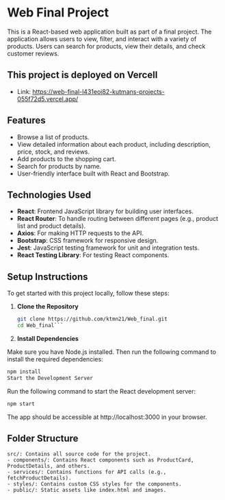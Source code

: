 # Web Final Project

This is a React-based web application built as part of a final project. The application allows users to view, filter, and interact with a variety of products. Users can search for products, view their details, and check customer reviews.

## This project is deployed on Vercell 
- Link: https://web-final-l431eoi82-kutmans-projects-055f72d5.vercel.app/

## Features

- Browse a list of products.
- View detailed information about each product, including description, price, stock, and reviews.
- Add products to the shopping cart.
- Search for products by name.
- User-friendly interface built with React and Bootstrap.

## Technologies Used

- **React**: Frontend JavaScript library for building user interfaces.
- **React Router**: To handle routing between different pages (e.g., product list and product details).
- **Axios**: For making HTTP requests to the API.
- **Bootstrap**: CSS framework for responsive design.
- **Jest**: JavaScript testing framework for unit and integration tests.
- **React Testing Library**: For testing React components.

## Setup Instructions

To get started with this project locally, follow these steps:

1. **Clone the Repository**

   ```bash
   git clone https://github.com/ktmn21/Web_final.git
   cd Web_final```

2. **Install Dependencies**

Make sure you have Node.js installed. Then run the following command to install the required dependencies:

```bash
npm install
Start the Development Server
```

Run the following command to start the React development server:

```bash
npm start
```
The app should be accessible at http://localhost:3000 in your browser.

## Folder Structure
```
src/: Contains all source code for the project.
- components/: Contains React components such as ProductCard, ProductDetails, and others.
- services/: Contains functions for API calls (e.g., fetchProductDetails).
- styles/: Contains custom CSS styles for the components.
- public/: Static assets like index.html and images.
```
